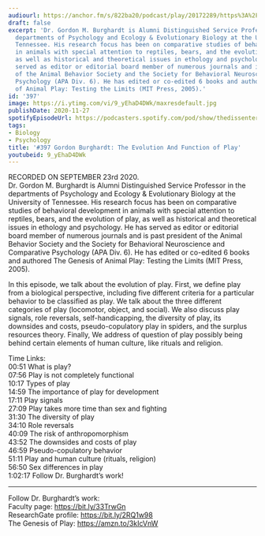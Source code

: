 ```yaml
---
audiourl: https://anchor.fm/s/822ba20/podcast/play/20172289/https%3A%2F%2Fd3ctxlq1ktw2nl.cloudfront.net%2Fstaging%2F2020-8-25%2F8d255ba2-9b4e-0335-b881-3a698d5fc9b6.m4a
draft: false
excerpt: 'Dr. Gordon M. Burghardt is Alumni Distinguished Service Professor in the
  departments of Psychology and Ecology & Evolutionary Biology at the University of
  Tennessee. His research focus has been on comparative studies of behavioral development
  in animals with special attention to reptiles, bears, and the evolution of play,
  as well as historical and theoretical issues in ethology and psychology. He has
  served as editor or editorial board member of numerous journals and is past president
  of the Animal Behavior Society and the Society for Behavioral Neuroscience and Comparative
  Psychology (APA Div. 6). He has edited or co-edited 6 books and authored The Genesis
  of Animal Play: Testing the Limits (MIT Press, 2005).'
id: '397'
image: https://i.ytimg.com/vi/9_yEhaD4DWk/maxresdefault.jpg
publishDate: 2020-11-27
spotifyEpisodeUrl: https://podcasters.spotify.com/pod/show/thedissenter/episodes/397-Gordon-Burghardt-The-Evolution-And-Function-of-Play-ek6421
tags:
- Biology
- Psychology
title: '#397 Gordon Burghardt: The Evolution And Function of Play'
youtubeid: 9_yEhaD4DWk
---
```

<div class="timelinks">

RECORDED ON SEPTEMBER 23rd 2020.  
Dr. Gordon M. Burghardt is Alumni Distinguished Service Professor in the departments of Psychology and Ecology & Evolutionary Biology at the University of Tennessee. His research focus has been on comparative studies of behavioral development in animals with special attention to reptiles, bears, and the evolution of play, as well as historical and theoretical issues in ethology and psychology. He has served as editor or editorial board member of numerous journals and is past president of the Animal Behavior Society and the Society for Behavioral Neuroscience and Comparative Psychology (APA Div. 6). He has edited or co-edited 6 books and authored The Genesis of Animal Play: Testing the Limits (MIT Press, 2005).

In this episode, we talk about the evolution of play. First, we define play from a biological perspective, including five different criteria for a particular behavior to be classified as play. We talk about the three different categories of play (locomotor, object, and social). We also discuss play signals, role reversals, self-handicapping, the diversity of play, its downsides and costs, pseudo-copulatory play in spiders, and the surplus resources theory. Finally, We address of question of play possibly being behind certain elements of human culture, like rituals and religion.

Time Links:  
<time>00:51</time> What is play?  
<time>07:56</time> Play is not completely functional  
<time>10:17</time> Types of play  
<time>14:59</time> The importance of play for development  
<time>17:11</time> Play signals  
<time>27:09</time> Play takes more time than sex and fighting  
<time>31:30</time> The diversity of play  
<time>34:10</time> Role reversals  
<time>40:09</time> The risk of anthropomorphism  
<time>43:52</time> The downsides and costs of play  
<time>46:59</time> Pseudo-copulatory behavior  
<time>51:11</time> Play and human culture (rituals, religion)  
<time>56:50</time> Sex differences in play  
<time>1:02:17</time> Follow Dr. Burghardt’s work!

---

Follow Dr. Burghardt’s work:  
Faculty page: https://bit.ly/33TrwGn  
ResearchGate profile: https://bit.ly/2RQ1w98  
The Genesis of Play: https://amzn.to/3kIcVnW
</div>

